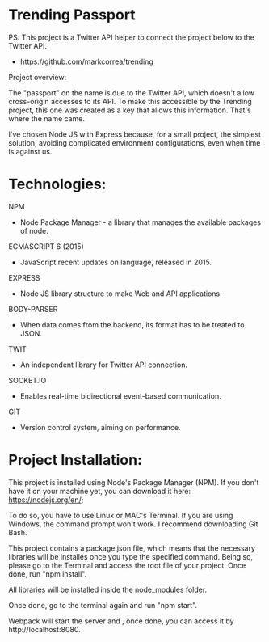 # Trending Passport

PS: This project is a Twitter API helper to connect the project below to the Twitter API.
- https://github.com/markcorrea/trending


Project overview:

The "passport" on the name is due to the Twitter API, which doesn't allow cross-origin accesses to its API. To make this accessible by the Trending project, this one was created as a key that allows this information. That's where the name came.

I've chosen Node JS with Express because, for a small project, the simplest solution, avoiding complicated environment configurations, even when time is against us.

# Technologies:

NPM
- Node Package Manager - a library that manages the available packages of node.

ECMASCRIPT 6 (2015)
- JavaScript recent updates on language, released in 2015.

EXPRESS
- Node JS library structure to make Web and API applications.

BODY-PARSER
- When data comes from the backend, its format has to be treated to JSON.

TWIT
- An independent library for Twitter API connection.

SOCKET.IO
- Enables real-time bidirectional event-based communication.

GIT
- Version control system, aiming on performance.

# Project Installation:

This project is installed using Node's Package Manager (NPM). If you don't have it on your machine yet, you can download it here: https://nodejs.org/en/;

To do so, you have to use Linux or MAC's Terminal. If you are using Windows, the command prompt won't work. I recommend downloading Git Bash.

This project contains a package.json file, which means that the necessary libraries will be installes once you type the specified command. Being so, please go to the Terminal and access the root file of your project. Once done, run "npm install".

All libraries will be installed inside the node_modules folder.

Once done, go to the terminal again and run "npm start".

Webpack will start the server and , once done, you can access it by http://localhost:8080.
